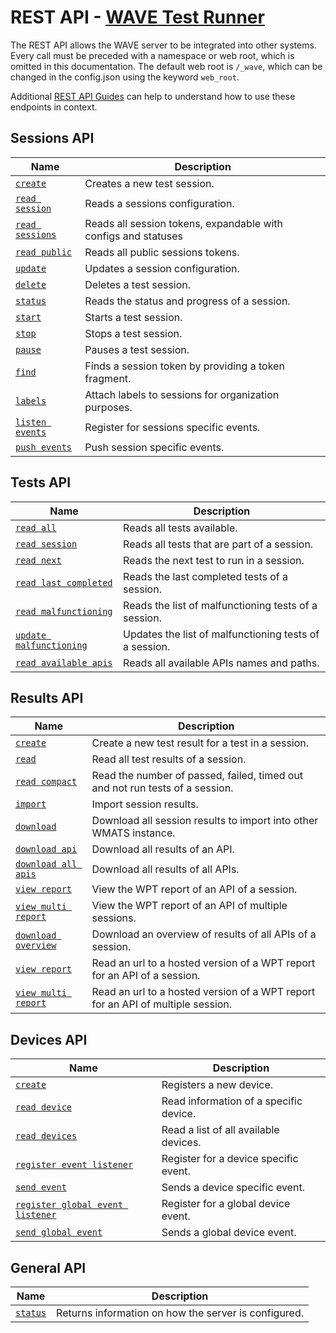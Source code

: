 # REST API - [WAVE Test Runner](../README.md)

The REST API allows the WAVE server to be integrated into other systems. Every
call must be preceded with a namespace or web root, which is omitted in this
documentation. The default web root is `/_wave`, which can be changed in the
config.json using the keyword `web_root`.

Additional [REST API Guides](./guides/README.md) can help to understand how to
use these endpoints in context.

## Sessions API <a name="sessions-api"></a>

| Name                                               | Description                                                    |
| -------------------------------------------------- | -------------------------------------------------------------- |
| [`create`](./sessions-api/create.md)               | Creates a new test session.                                    |
| [`read session`](./sessions-api/read.md)           | Reads a sessions configuration.                                |
| [`read sessions`](./sessions-api/read_sessions.md) | Reads all session tokens, expandable with configs and statuses |
| [`read public`](./sessions-api/read-public.md)     | Reads all public sessions tokens.                              |
| [`update`](./sessions-api/update.md)               | Updates a session configuration.                               |
| [`delete`](./sessions-api/delete.md)               | Deletes a test session.                                        |
| [`status`](./sessions-api/status.md)               | Reads the status and progress of a session.                    |
| [`start`](./sessions-api/control.md#start)         | Starts a test session.                                         |
| [`stop`](./sessions-api/control.md#stop)           | Stops a test session.                                          |
| [`pause`](./sessions-api/control.md#pause)         | Pauses a test session.                                         |
| [`find`](./sessions-api/find.md)                   | Finds a session token by providing a token fragment.           |
| [`labels`](./sessions-api/labels.md)               | Attach labels to sessions for organization purposes.           |
| [`listen events`](./sessions-api/events.md)        | Register for sessions specific events.                         |
| [`push events`](./sessions-api/events.md)          | Push session specific events.                                  |

## Tests API <a name="tests-api"></a>

| Name                                                            | Description                                            |
| --------------------------------------------------------------- | ------------------------------------------------------ |
| [`read all`](./tests-api/read-all.md)                           | Reads all tests available.                             |
| [`read session`](./tests-api/read-session.md)                   | Reads all tests that are part of a session.            |
| [`read next`](./tests-api/read-next.md)                         | Reads the next test to run in a session.               |
| [`read last completed`](./tests-api/read-last-completed.md)     | Reads the last completed tests of a session.           |
| [`read malfunctioning`](./tests-api/read-malfunctioning.md)     | Reads the list of malfunctioning tests of a session.   |
| [`update malfunctioning`](./tests-api/update-malfunctioning.md) | Updates the list of malfunctioning tests of a session. |
| [`read available apis`](./tests-api/read-available-apis.md)     | Reads all available APIs names and paths.              |

## Results API <a name="results-api"></a>

| Name                                                                     | Description                                                                     |
| ------------------------------------------------------------------------ | ------------------------------------------------------------------------------- |
| [`create`](./results-api/create.md)                                      | Create a new test result for a test in a session.                               |
| [`read`](./results-api/read.md)                                          | Read all test results of a session.                                             |
| [`read compact`](./results-api/read-compact.md)                          | Read the number of passed, failed, timed out and not run tests of a session.    |
| [`import`](./results-api/import.md)                                      | Import session results.                                                         |
| [`download`](./results-api/download.md#1-download)                       | Download all session results to import into other WMATS instance.               |
| [`download api`](./results-api/download.md#2-download-api)               | Download all results of an API.                                                 |
| [`download all apis`](./results-api/download.md#3-download-all-apis)     | Download all results of all APIs.                                               |
| [`view report`](./results-api/download.md#4-download-report)             | View the WPT report of an API of a session.                                     |
| [`view multi report`](./results-api/download.md#5-download-multi-report) | View the WPT report of an API of multiple sessions.                             |
| [`download overview`](./results-api/download.md#6-download-overview)     | Download an overview of results of all APIs of a session.                       |
| [`view report`](./results-api/view.md#1-view-report)                     | Read an url to a hosted version of a WPT report for an API of a session.        |
| [`view multi report`](./results-api/view.md#2-view-multi-report)         | Read an url to a hosted version of a WPT report for an API of multiple session. |

## Devices API <a name="devices-api"></a>

| Name                                                                 | Description                            |
| -------------------------------------------------------------------- | -------------------------------------- |
| [`create`](./devices-api/create.md)                                  | Registers a new device.                |
| [`read device`](./devices-api/read-device.md)                        | Read information of a specific device. |
| [`read devices`](./devices-api/read-devices.md)                      | Read a list of all available devices.  |
| [`register event listener`](./devices-api/register.md)               | Register for a device specific event.  |
| [`send event`](./devices-api/send-event.md)                          | Sends a device specific event.         |
| [`register global event listener`](./devices-api/register-global.md) | Register for a global device event.    |
| [`send global event`](./devices-api/send-global-event.md)            | Sends a global device event.           |

## General API <a name="general-api"></a>

| Name                                | Description                                          |
| ----------------------------------- | ---------------------------------------------------- |
| [`status`](./general-api/status.md) | Returns information on how the server is configured. |
